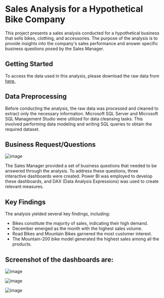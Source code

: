 # Sales Analysis for a Hypothetical Bike Company
This project presents a sales analysis conducted for a hypothetical business that sells bikes, clothing, and accessories. The purpose of the analysis is to provide insights into the company's sales performance and answer specific business questions posed by the Sales Manager.

## Getting Started
To access the data used in this analysis, please download the raw data from [here.](https://learn.microsoft.com/en-us/sql/samples/adventureworks-install-configure?view=sql-server-ver15&tabs=ssms)

## Data Preprocessing
Before conducting the analysis, the raw data was processed and cleaned to extract only the necessary information. Microsoft SQL Server and Microsoft SQL Management Studio were utilized for data cleansing tasks. This involved performing data modeling and writing SQL queries to obtain the required dataset.

## Business Request/Questions
![image](https://github.com/guri634/Product-Sales-Analysis/assets/80912129/3bbaf095-7b96-4f26-b42d-6a573fdddf29)

The Sales Manager provided a set of business questions that needed to be answered through the analysis. To address these questions, three interactive dashboards were created. Power BI was employed to develop these dashboards, and DAX (Data Analysis Expressions) was used to create relevant measures.


## Key Findings
The analysis yielded several key findings, including:

* Bikes constitute the majority of sales, indicating their high demand.
* December emerged as the month with the highest sales volume.
* Road Bikes and Mountain Bikes garnered the most customer interest.
* The Mountain-200 bike model generated the highest sales among all the products.


## Screenshot of the dashboards are:

![image](https://github.com/guri634/Product-Sales-Analysis/assets/80912129/dff74fa5-ae96-4458-949d-faba13c07067)

![image](https://github.com/guri634/Product-Sales-Analysis/assets/80912129/23a20ba7-5339-4c8e-b779-40d36afb3b58)

![image](https://github.com/guri634/Product-Sales-Analysis/assets/80912129/2921b2b0-9725-430f-a734-c0895bfe9cd2)


